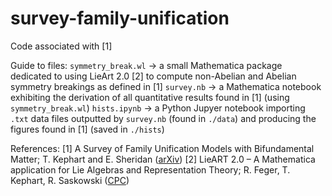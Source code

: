 # survey-family-unification
Code associated with [1]

Guide to files:
`symmetry_break.wl` -> a small Mathematica package dedicated to using LieArt 2.0 [2] to compute non-Abelian and Abelian symmetry breakings as defined in [1]
`survey.nb` -> a Mathematica notebook exhibiting the derivation of all quantitative results found in [1] (using `symmetry_break.wl`)
`hists.ipynb` -> a Python Jupyer notebook importing `.txt` data files outputted by `survey.nb` (found in `./data`) and producing the figures found in [1] (saved in `./hists`)

References:
[1] A Survey of Family Unification Models with Bifundamental Matter; T. Kephart and E. Sheridan ([arXiv](https://arxiv.org/abs/2206.13309))
[2] LieART 2.0 – A Mathematica application for Lie Algebras and Representation Theory; R. Feger, T. Kephart, R. Saskowski ([CPC](https://www.sciencedirect.com/science/article/abs/pii/S0010465520302290?via%3Dihub))
